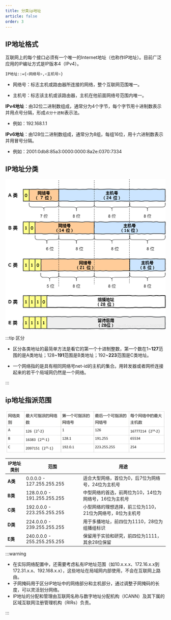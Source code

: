 ```yaml
---
title: 分类ip地址
article: false
order: 3
---
```


## IP地址格式

互联网上的每个接口必须有一个唯一的Internet地址（也称作IP地址）。目前广泛应用的IP编址方式是IP版本4（IPv4）。

```bash
IP地址::={<网络号>,<主机号>}
```

- 网络号：标志主机或路由器所连接的网络，整个互联网范围唯一。

- 主机号：标志该主机或该路由器，主机在他前面网络号范围内唯一。

**IPv4地址**：由32位二进制数组成，通常分为4个字节，每个字节用十进制数表示并用点号分隔，形成`点分十进制`表示法。

- 例如：192.168.1.1

**IPv6地址**：由128位二进制数组成，通常分为8组，每组16位，用十六进制数表示并用冒号分隔。

- 例如：2001:0db8:85a3:0000:0000:8a2e:0370:7334

## IP地址分类

![IP地址的分类及范围详解：A、B、C、D、E五类](./assets/95e89e85bece989f698bf2ba94965371.png)

:::tip 区分

- 区分各类地址的最简单方法是看它的第一个十进制整数，第一个数在1\~**127**范围的是A类地址；128\~**191**范围是B类地址；192\~**223**范围是C类地址。

- 一个网络指的是具有相同网络号net-id的主机的集合。用转发器或者网桥连接起来的若干个局域网仍然是一个网络。

:::

## ip地址指派范围

![ip地址指派范围](./assets/image-20250206203424462.png)

| IP地址类别 | 范围                        | 用途                                                       |
| ---------- | --------------------------- | ---------------------------------------------------------- |
| **A类**    | 0.0.0.0 - 127.255.255.255   | 适合大型网络，首位为0，后7位为网络号，24位为主机号         |
| **B类**    | 128.0.0.0 - 191.255.255.255 | 中型网络的首选，前两位为10，14位为网络号，16位为主机号     |
| **C类**    | 192.0.0.0 - 223.255.255.255 | 小型网络的理想选择，前三位为110，21位为网络号，8位为主机号 |
| **D类**    | 224.0.0.0 - 239.255.255.255 | 用于多播地址，前四位为1110，28位为组播组标识               |
| **E类**    | 240.0.0.0 - 255.255.255.255 | 保留用于实验和研究，前四位为1111，其余28位保留             |



:::warning

- 在实际网络配置中，还需要考虑私有IP地址范围（如10.x.x.x、172.16.x.x到172.31.x.x、192.168.x.x），这些地址在局域网内部使用，不会在互联网上路由。
- 子网掩码用于区分IP地址中的网络部分和主机部分，通过调整子网掩码的长度，可以灵活划分网络。
- IP地址的分配和管理由互联网名称与数字地址分配机构（ICANN）及其下属的区域互联网注册管理机构（RIRs）负责。

:::